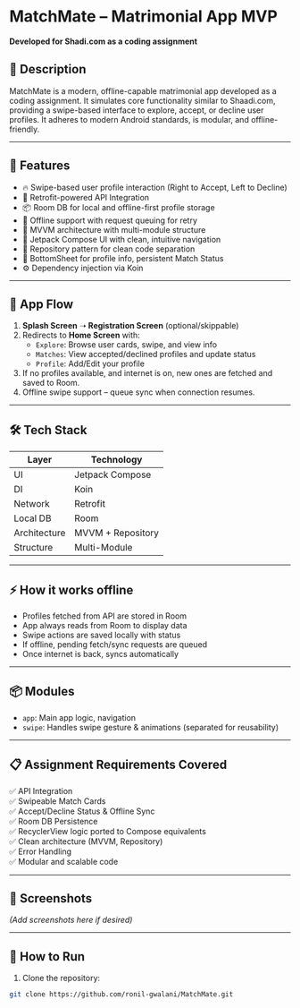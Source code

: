 # MatchMate – Matrimonial App MVP

**Developed for Shadi.com as a coding assignment**

## 📱 Description

MatchMate is a modern, offline-capable matrimonial app developed as a coding assignment. It simulates core functionality similar to Shaadi.com, providing a swipe-based interface to explore, accept, or decline user profiles. It adheres to modern Android standards, is modular, and offline-friendly.

---

## 🚀 Features

- 🔥 Swipe-based user profile interaction (Right to Accept, Left to Decline)
- 📡 Retrofit-powered API Integration
- 📦 Room DB for local and offline-first profile storage
- 🔀 Offline support with request queuing for retry
- 🧠 MVVM architecture with multi-module structure
- 🎨 Jetpack Compose UI with clean, intuitive navigation
- 🧪 Repository pattern for clean code separation
- 🧩 BottomSheet for profile info, persistent Match Status
- ⚙️ Dependency injection via Koin

---

## 🔁 App Flow

1. **Splash Screen** ➝ **Registration Screen** (optional/skippable)
2. Redirects to **Home Screen** with:
   - `Explore`: Browse user cards, swipe, and view info
   - `Matches`: View accepted/declined profiles and update status
   - `Profile`: Add/Edit your profile
3. If no profiles available, and internet is on, new ones are fetched and saved to Room.
4. Offline swipe support – queue sync when connection resumes.

---

## 🛠️ Tech Stack

| Layer        | Technology       |
|--------------|------------------|
| UI           | Jetpack Compose  |
| DI           | Koin             |
| Network      | Retrofit         |
| Local DB     | Room             |
| Architecture | MVVM + Repository|
| Structure    | Multi-Module     |

---

## ⚡ How it works offline

- Profiles fetched from API are stored in Room
- App always reads from Room to display data
- Swipe actions are saved locally with status
- If offline, pending fetch/sync requests are queued
- Once internet is back, syncs automatically

---

## 📦 Modules

- `app`: Main app logic, navigation
- `swipe`: Handles swipe gesture & animations (separated for reusability)

---

## 📋 Assignment Requirements Covered

✅ API Integration  
✅ Swipeable Match Cards  
✅ Accept/Decline Status & Offline Sync  
✅ Room DB Persistence  
✅ RecyclerView logic ported to Compose equivalents  
✅ Clean architecture (MVVM, Repository)  
✅ Error Handling  
✅ Modular and scalable code  

---

## 📸 Screenshots

*(Add screenshots here if desired)*

---

## 📂 How to Run

1. Clone the repository:
```bash
git clone https://github.com/ronil-gwalani/MatchMate.git

